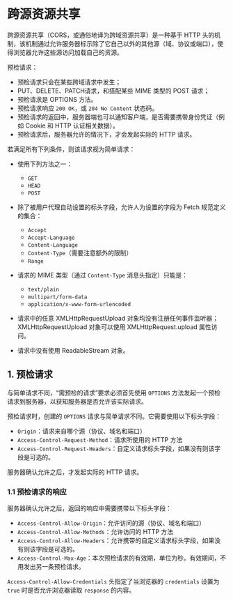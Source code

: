 # 跨源资源共享

跨源资源共享（CORS，或通俗地译为跨域资源共享）是一种基于 HTTP 头的机制，该机制通过允许服务器标示除了它自己以外的其他源（域、协议或端口），使得浏览器允许这些源访问加载自己的资源。

预检请求：

- 预检请求只会在某些跨域请求中发生；
- PUT、DELETE、PATCH请求，和搭配某些 MIME 类型的 POST 请求；
- 预检请求是 OPTIONS 方法。
- 预检请求响应 `200 OK`，或 `204 No Content` 状态码。
- 预检请求的返回中，服务器端也可以通知客户端，是否需要携带身份凭证（例如 Cookie 和 HTTP 认证相关数据）。
- 预检请求后，服务器允许的情况下，才会发起实际的 HTTP 请求。


若满足所有下列条件，则该请求视为简单请求：

- 使用下列方法之一：
  - `GET`
  - `HEAD`
  - `POST`

- 除了被用户代理自动设置的标头字段，允许人为设置的字段为 Fetch 规范定义的集合：
  - `Accept`
  - `Accept-Language`
  - `Content-Language`
  - `Content-Type`（需要注意额外的限制）
  - `Range`

- 请求的 MIME 类型（通过 `Content-Type` 消息头指定）只能是：
  - `text/plain`
  - `multipart/form-data`
  - `application/x-www-form-urlencoded`

- 请求中的任意 XMLHttpRequestUpload 对象均没有注册任何事件监听器；XMLHttpRequestUpload 对象可以使用 XMLHttpRequest.upload 属性访问。
- 请求中没有使用 ReadableStream 对象。

## 1. 预检请求

与简单请求不同，“需预检的请求”要求必须首先使用 `OPTIONS` 方法发起一个预检请求到服务器，以获知服务器是否允许该实际请求。

预检请求时，创建的 `OPTIONS` 请求与简单请求不同。它需要使用以下标头字段：

- `Origin`：请求来自哪个源（协议、域名和端口）
- `Access-Control-Request-Method`：请求所使用的 HTTP 方法
- `Access-Control-Request-Headers`：自定义请求标头字段，如果没有则该字段是可选的。

服务器确认允许之后，才发起实际的 HTTP 请求。

### 1.1 预检请求的响应

服务器确认允许之后，返回的响应中需要携带以下标头字段：

- `Access-Control-Allow-Origin`：允许访问的源（协议、域名和端口）
- `Access-Control-Allow-Methods`：允许访问的 HTTP 方法
- `Access-Control-Allow-Headers`：允许携带的自定义请求标头字段，如果没有则该字段是可选的。
- `Access-Control-Max-Age`：本次预检请求的有效期，单位为秒。有效期间，不用发出另一条预检请求。

`Access-Control-Allow-Credentials` 头指定了当浏览器的 `credentials` 设置为 `true` 时是否允许浏览器读取 `response` 的内容。
